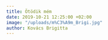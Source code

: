 ```yaml
---
title: Ötödik mém
date: 2019-10-21 12:25:00 +02:00
image: "/uploads/m%C3%A9m_Brigi.jpg"
author: Kovács Brigitta
---
```


